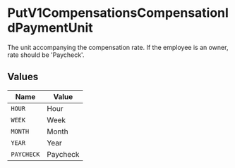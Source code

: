 # PutV1CompensationsCompensationIdPaymentUnit

The unit accompanying the compensation rate. If the employee is an owner, rate should be 'Paycheck'.


## Values

| Name       | Value      |
| ---------- | ---------- |
| `HOUR`     | Hour       |
| `WEEK`     | Week       |
| `MONTH`    | Month      |
| `YEAR`     | Year       |
| `PAYCHECK` | Paycheck   |